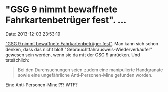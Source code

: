 \"GSG 9 nimmt bewaffnete Fahrkartenbetrüger fest\". \...
========================================================

Date: 2013-12-03 23:53:19

[\"GSG 9 nimmt bewaffnete Fahrkartenbetrüger
fest\"](http://www.koeln.de/koeln/nachrichten/koeln_kompakt/gsg-9-nimmt-bewaffnete-fahrkartenbetrueger-fest_784509.html).
Man kann sich schon denken, dass das nicht bloß
\"Gebrauchtfahrausweis-Wiederverkäufer\" gewesen sein werden, wenn sie
da mit der GSG 9 anrücken. Und tatsächlich:

> Bei den Durchsuchungen seien zudem eine manipulierte Handgranate sowie
> eine ungefährliche Anti-Personen-Mine gefunden worden.

Eine Anti-Personen-Mine!?!? WTF?
